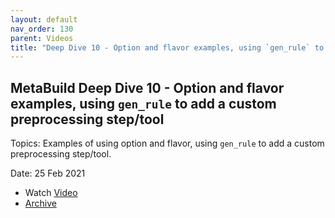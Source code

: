 ```yaml
---
layout: default
nav_order: 130
parent: Videos
title: "Deep Dive 10 - Option and flavor examples, using `gen_rule` to add a custom preprocessing step/tool"
---
```


## MetaBuild Deep Dive 10 - Option and flavor examples, using `gen_rule` to add a custom preprocessing step/tool

Topics: Examples of using option and flavor, using `gen_rule` to add a custom preprocessing step/tool.

Date: 25 Feb 2021 

* Watch [Video](https://bluejeans.com/playback/s/XMdkW5GCp7UwgLSgUgA9SrtG5WgELDrTVtSpnm1ZdlufZjqhTvX9pqpLb16Cn27a)
* [Archive](https://artifactory.corp.adobe.com/artifactory/generic-metabuild-files-dev/documentation/learning/12_MetaBuild_Deep_Dive_10_02-25-2021/Ch1_Full_2021-02-25T09_02.mp4)